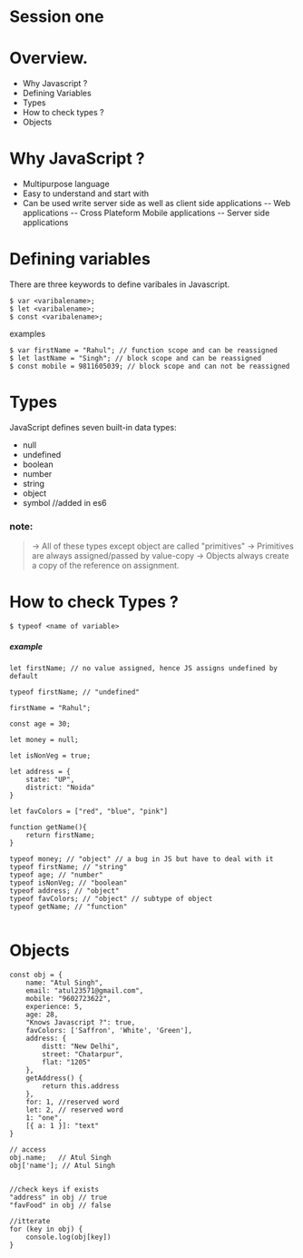 # Session one

# Overview.

  - Why Javascript ?
  - Defining Variables 
  - Types
  - How to check types ?
  - Objects

# Why JavaScript ?

  - Multipurpose language
  - Easy to understand and start with
  - Can be used write server side as well as client side applications
  -- Web applications
  -- Cross Plateform Mobile applications
  -- Server side applications


# Defining variables
There are three keywords to define varibales in Javascript.
```
$ var <varibalename>;
$ let <varibalename>;
$ const <varibalename>;
```
examples
```
$ var firstName = "Rahul"; // function scope and can be reassigned
$ let lastName = "Singh"; // block scope and can be reassigned
$ const mobile = 9811605039; // block scope and can not be reassigned
```

# Types

JavaScript defines seven built-in data types:
- null
- undefined 
- boolean 
- number
- string 
- object
- symbol //added in es6

### note:
> -> All of these types except object are called "primitives"
> -> Primitives are always assigned/passed by value-copy
> -> Objects always create a copy of the reference on assignment.

# How to check Types ?

```
$ typeof <name of variable>
```
##### example

~~~ 
let firstName; // no value assigned, hence JS assigns undefined by default

typeof firstName; // "undefined" 

firstName = "Rahul";

const age = 30;

let money = null;

let isNonVeg = true;

let address = {
    state: "UP",
    district: "Noida"
}

let favColors = ["red", "blue", "pink"]

function getName(){
    return firstName;
}

typeof money; // "object" // a bug in JS but have to deal with it 
typeof firstName; // "string"
typeof age; // "number"
typeof isNonVeg; // "boolean"
typeof address; // "object"
typeof favColors; // "object" // subtype of object
typeof getName; // "function"


~~~

# Objects

~~~
const obj = {
    name: "Atul Singh",
    email: "atul23571@gmail.com",
    mobile: "9602723622",
    experience: 5,
    age: 28,
    "Knows Javascript ?": true,
    favColors: ['Saffron', 'White', 'Green'],
    address: {
        distt: "New Delhi",
        street: "Chatarpur",
        flat: "1205"
    },
    getAddress() {
        return this.address
    },
    for: 1, //reserved word
    let: 2, // reserved word
    1: "one",
    [{ a: 1 }]: "text"
}

// access
obj.name;   // Atul Singh
obj['name']; // Atul Singh


//check keys if exists
"address" in obj // true
"favFood" in obj // false 

//itterate
for (key in obj) {
    console.log(obj[key])
}
~~~
